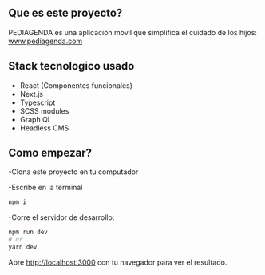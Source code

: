 ## Que es este proyecto?

PEDIAGENDA es una aplicación movil que simplifica el cuidado de los hijos: www.pediagenda.com

## Stack tecnologico usado

- React (Componentes funcionales)
- Next.js
- Typescript
- SCSS modules
- Graph QL
- Headless CMS

## Como empezar?

-Clona este proyecto en tu computador

-Escribe en la terminal

```bash
npm i
```

-Corre el servidor de desarrollo:

```bash
npm run dev
# or
yarn dev
```

Abre [http://localhost:3000](http://localhost:3000) con tu navegador para ver el resultado.
